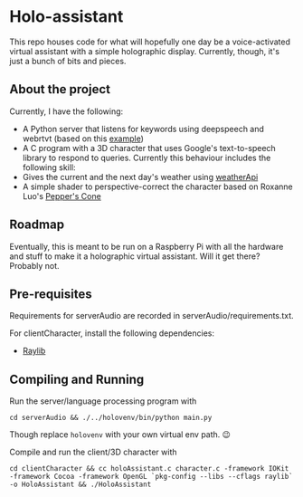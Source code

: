 # Holo-assistant
This repo houses code for what will hopefully one day be a voice-activated virtual assistant with a simple holographic display. Currently, though, it's just a bunch of bits and pieces.

## About the project
Currently, I have the following:
- A Python server that listens for keywords using deepspeech and webrtvt (based on this [example](https://github.com/mozilla/DeepSpeech-examples/tree/r0.9/mic_vad_streaming)) 
- A C program with a 3D character that uses Google's text-to-speech library to respond to queries. Currently this behaviour includes the following skill:
 - Gives the current and the next day's weather using [weatherApi](https://www.weatherapi.com/) 
- A simple shader to perspective-correct the character based on Roxanne Luo's [Pepper's Cone](https://github.com/roxanneluo/Pepper-s-Cone-Unity)

## Roadmap
Eventually, this is meant to be run on a Raspberry Pi with all the hardware and stuff to make it a holographic virtual assistant. Will it get there? Probably not.

## Pre-requisites
Requirements for serverAudio are recorded in serverAudio/requirements.txt.

For clientCharacter, install the following dependencies:
- [Raylib](https://github.com/raysan5/raylib)

## Compiling and Running

Run the server/language processing program with
```
cd serverAudio && ./../holovenv/bin/python main.py
```
Though replace `holovenv` with your own virtual env path. :wink:



Compile and run the client/3D character with
```
cd clientCharacter && cc holoAssistant.c character.c -framework IOKit -framework Cocoa -framework OpenGL `pkg-config --libs --cflags raylib` -o HoloAssistant && ./HoloAssistant
```

